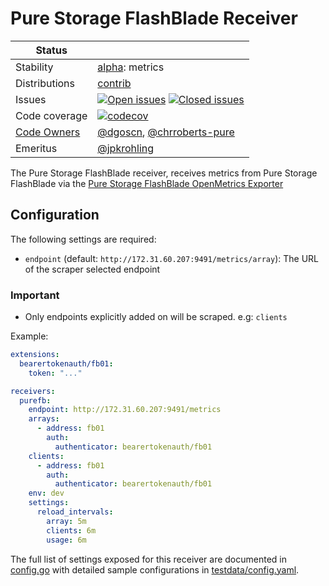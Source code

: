 # Pure Storage FlashBlade Receiver

<!-- status autogenerated section -->
| Status        |           |
| ------------- |-----------|
| Stability     | [alpha]: metrics   |
| Distributions | [contrib] |
| Issues        | [![Open issues](https://img.shields.io/github/issues-search/open-telemetry/opentelemetry-collector-contrib?query=is%3Aissue%20is%3Aopen%20label%3Areceiver%2Fpurefb%20&label=open&color=orange&logo=opentelemetry)](https://github.com/open-telemetry/opentelemetry-collector-contrib/issues?q=is%3Aopen+is%3Aissue+label%3Areceiver%2Fpurefb) [![Closed issues](https://img.shields.io/github/issues-search/open-telemetry/opentelemetry-collector-contrib?query=is%3Aissue%20is%3Aclosed%20label%3Areceiver%2Fpurefb%20&label=closed&color=blue&logo=opentelemetry)](https://github.com/open-telemetry/opentelemetry-collector-contrib/issues?q=is%3Aclosed+is%3Aissue+label%3Areceiver%2Fpurefb) |
| Code coverage | [![codecov](https://codecov.io/github/open-telemetry/opentelemetry-collector-contrib/graph/main/badge.svg?component=receiver_purefb)](https://app.codecov.io/gh/open-telemetry/opentelemetry-collector-contrib/tree/main/?components%5B0%5D=receiver_purefb&displayType=list) |
| [Code Owners](https://github.com/open-telemetry/opentelemetry-collector-contrib/blob/main/CONTRIBUTING.md#becoming-a-code-owner)    | [@dgoscn](https://www.github.com/dgoscn), [@chrroberts-pure](https://www.github.com/chrroberts-pure) |
| Emeritus      | [@jpkrohling](https://www.github.com/jpkrohling) |

[alpha]: https://github.com/open-telemetry/opentelemetry-collector/blob/main/docs/component-stability.md#alpha
[contrib]: https://github.com/open-telemetry/opentelemetry-collector-releases/tree/main/distributions/otelcol-contrib
<!-- end autogenerated section -->

The Pure Storage FlashBlade receiver, receives metrics from Pure Storage FlashBlade via the [Pure Storage FlashBlade OpenMetrics Exporter](https://github.com/PureStorage-OpenConnect/pure-fb-openmetrics-exporter)

## Configuration

The following settings are required:
 -  `endpoint` (default: `http://172.31.60.207:9491/metrics/array`): The URL of the scraper selected endpoint

### Important 

- Only endpoints explicitly added on will be scraped. e.g: `clients`

Example:

```yaml
extensions:
  bearertokenauth/fb01:
    token: "..."

receivers:
  purefb:
    endpoint: http://172.31.60.207:9491/metrics
    arrays:
      - address: fb01
        auth:
          authenticator: bearertokenauth/fb01
    clients:
      - address: fb01
        auth:
          authenticator: bearertokenauth/fb01
    env: dev
    settings:
      reload_intervals:
        array: 5m
        clients: 6m
        usage: 6m

```

The full list of settings exposed for this receiver are documented in [config.go](./config.go)
with detailed sample configurations in [testdata/config.yaml](./testdata/config.yaml).

